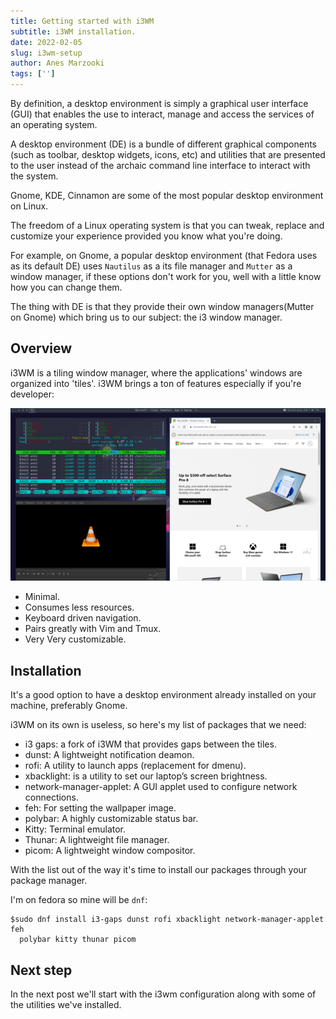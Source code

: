 ```yaml
---
title: Getting started with i3WM
subtitle: i3WM installation.
date: 2022-02-05
slug: i3wm-setup
author: Anes Marzooki
tags: ['']
---
```


By definition, a desktop environment is simply a graphical user interface (GUI)
that enables the use to interact, manage and access the services of an
operating system.

A desktop environment (DE) is a bundle of different graphical components (such
as toolbar, desktop widgets, icons, etc) and utilities that are presented to
the user instead of the archaic command line interface to interact with the system.

Gnome, KDE, Cinnamon are some of the most popular desktop environment on Linux.

The freedom of a Linux operating system is that you can tweak, replace and
customize your experience provided you know what you're doing.

For example, on Gnome, a popular desktop environment (that Fedora uses as its
default DE) uses `Nautilus` as a its file manager and `Mutter` as a window
manager, if these options don't work for you, well with a little know how you
can change them.

The thing with DE is that they provide their own window managers(Mutter on
Gnome) which bring us to our subject: the i3 window manager.

## Overview

i3WM is a tiling window manager, where the applications' windows are organized into 'tiles'.
i3WM brings a ton of features especially if you're developer:

![i3wm tiles](./i3wm.png)

- Minimal.
- Consumes less resources.
- Keyboard driven navigation.
- Pairs greatly with Vim and Tmux.
- Very Very customizable.

## Installation

It's a good option to have a desktop environment already installed on your
machine, preferably Gnome.

i3WM on its own is useless, so here's my list of packages that we need:

- i3 gaps: a fork of i3WM that provides gaps between the tiles.
- dunst: A lightweight notification deamon.
- rofi: A utility to launch apps (replacement for dmenu).
- xbacklight: is a utility to set our laptop’s screen brightness.
- network-manager-applet: A GUI applet used to configure network connections.
- feh: For setting the wallpaper image.
- polybar: A highly customizable status bar.
- Kitty: Terminal emulator.
- Thunar: A lightweight file manager.
- picom: A lightweight window compositor.

With the list out of the way it's time to install our packages through your
package manager.

I'm on fedora so mine will be `dnf`:

```
$sudo dnf install i3-gaps dunst rofi xbacklight network-manager-applet feh
  polybar kitty thunar picom
```

## Next step

In the next post we'll start with the i3wm configuration along with some of the
utilities we've installed.
